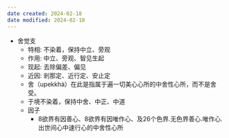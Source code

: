 ```yaml
---
date created: 2024-02-18
date modified: 2024-02-18
---
```

- 舍觉支
    - 特相: 不染着，保持中立、旁观
    - 作用: 中立、旁观、智见生起
    - 现起: 去除偏差、偏见
    - 近因: 剎那定、近行定、安止定
    - 舍（upekkhà）在此是指属于遍一切美心心所的中舍性心所，而不是舍受。
    - 于境不染着，保持中舍、中正、中道   
    - 因子
        - 8欲界有因善心、8欲界有因唯作心、及26个色界.无色界善心.唯作心.出世间心中速行心的中舍性心所
